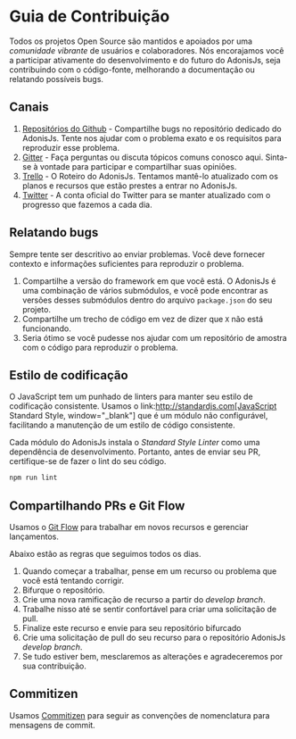 # Guia de Contribuição

Todos os projetos Open Source são mantidos e apoiados por uma *comunidade vibrante* de usuários e colaboradores. Nós encorajamos você a participar ativamente do desenvolvimento e do futuro do AdonisJs, seja contribuindo com o código-fonte, melhorando a documentação ou relatando possíveis bugs.

## Canais

1. [Repositórios do Github](https://github.com/adonisjs) - Compartilhe bugs no repositório dedicado do AdonisJs. Tente nos ajudar com o problema exato e os requisitos para reproduzir esse problema.
2. [Gitter](https://gitter.im/adonisjs/adonis-framework) - Faça perguntas ou discuta tópicos comuns conosco aqui. Sinta-se à vontade para participar e compartilhar suas opiniões.
3. [Trello](https://trello.com/b/yzpqCgdl/adonis-for-humans) - O Roteiro do AdonisJs. Tentamos mantê-lo atualizado com os planos e recursos que estão prestes a entrar no AdonisJs.
4. [Twitter](https://twitter.com/adonisframework) - A conta oficial do Twitter para se manter atualizado com o progresso que fazemos a cada dia.

## Relatando bugs

Sempre tente ser descritivo ao enviar problemas. Você deve fornecer contexto e informações suficientes para reproduzir o problema.

1. Compartilhe a versão do framework em que você está. O AdonisJs é uma combinação de vários submódulos, e você pode encontrar as versões desses submódulos dentro do arquivo `package.json` do seu projeto.
2. Compartilhe um trecho de código em vez de dizer que `X` não está funcionando.
3. Seria ótimo se você pudesse nos ajudar com um repositório de amostra com o código para reproduzir o problema.

## Estilo de codificação

O JavaScript tem um punhado de linters para manter seu estilo de codificação consistente. Usamos o link:http://standardjs.com[JavaScript Standard Style, window="_blank"] que é um módulo não configurável, facilitando a manutenção de um estilo de código consistente.

Cada módulo do AdonisJs instala o *Standard Style Linter* como uma dependência de desenvolvimento. Portanto, antes de enviar seu PR, certifique-se de fazer o lint do seu código.

```bash
npm run lint
```

## Compartilhando PRs e Git Flow

Usamos o [Git Flow](https://www.atlassian.com/git/tutorials/comparing-workflows/gitflow-workflow) para trabalhar em novos recursos e gerenciar lançamentos.

Abaixo estão as regras que seguimos todos os dias.

1. Quando começar a trabalhar, pense em um recurso ou problema que você está tentando corrigir.
2. Bifurque o repositório.
3. Crie uma nova ramificação de recurso a partir do *develop branch*.
4. Trabalhe nisso até se sentir confortável para criar uma solicitação de pull.
5. Finalize este recurso e envie para seu repositório bifurcado
6. Crie uma solicitação de pull do seu recurso para o repositório AdonisJs *develop branch*.
7. Se tudo estiver bem, mesclaremos as alterações e agradeceremos por sua contribuição.

## Commitizen

Usamos [Commitizen](https://commitizen.github.io/cz-cli) para seguir as convenções de nomenclatura para mensagens de commit.
